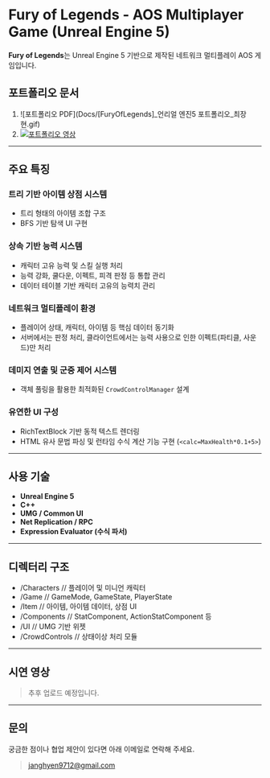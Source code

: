 # Fury of Legends - AOS Multiplayer Game (Unreal Engine 5)

**Fury of Legends**는 Unreal Engine 5 기반으로 제작된 네트워크 멀티플레이 AOS 게임입니다.  

## 포트폴리오 문서 
1. ![포트폴리오 PDF](Docs/[FuryOfLegends]_언리얼 엔진5 포트폴리오_최장현.gif)
2. [![포트폴리오 영상](http://img.youtube.com/vi/0hS6p3nxGZA/0.jpg)](https://youtu.be/0hS6p3nxGZA?t=0s)

---

## 주요 특징

### 트리 기반 아이템 상점 시스템
- 트리 형태의 아이템 조합 구조
- BFS 기반 탐색 UI 구현

### 상속 기반 능력 시스템
- 캐릭터 고유 능력 및 스킬 실행 처리
- 능력 강화, 쿨다운, 이펙트, 피격 판정 등 통합 관리
- 데이터 테이블 기반 캐릭터 고유의 능력치 관리

### 네트워크 멀티플레이 환경
- 플레이어 상태, 캐릭터, 아이템 등 핵심 데이터 동기화
- 서버에서는 판정 처리, 클라이언트에서는 능력 사용으로 인한 이펙트(파티클, 사운드)만 처리

### 데미지 연출 및 군중 제어 시스템
- 객체 풀링을 활용한 최적화된 `CrowdControlManager` 설계

### 유연한 UI 구성
- RichTextBlock 기반 동적 텍스트 렌더링
- HTML 유사 문법 파싱 및 런타임 수식 계산 기능 구현 (`<calc=MaxHealth*0.1+5>`)

---

## 사용 기술

- **Unreal Engine 5**
- **C++**
- **UMG / Common UI**
- **Net Replication / RPC**
- **Expression Evaluator (수식 파서)**

---

## 디렉터리 구조
- /Characters               // 플레이어 및 미니언 캐릭터
- /Game                     // GameMode, GameState, PlayerState
- /Item                     // 아이템, 아이템 데이터, 상점 UI
- /Components               // StatComponent, ActionStatComponent 등
- /UI                       // UMG 기반 위젯
- /CrowdControls            // 상태이상 처리 모듈



---

## 시연 영상
> 추후 업로드 예정입니다.

---

## 문의

궁금한 점이나 협업 제안이 있다면 아래 이메일로 연락해 주세요.

> janghyen9712@gmail.com
